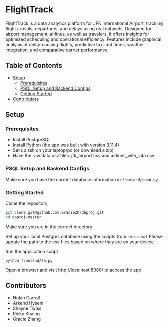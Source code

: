 # FlightTrack
FlightTrack is a data analytics platform for JFK International Airport, tracking flight arrivals, departures, and delays using real datasets. Designed for airport management, airlines, as well as travelers, it offers insights for optimized scheduling and operational efficiency. Features include graphical analysis of delay-causing flights, predictive taxi-out times, weather integration, and comparative carrier performance.

## Table of Contents
- [Setup](#setup)
    - [Prerequisites](#prerequisites)
    - [PSQL Setup and Backend Configs](#psql-setup-and-backend-configs)
    - [Getting Started](#getting-started)
- [Contributors](#contributors)

## Setup
### Prerequisites
- Install PostgreSQL 
- Install Python (the app was built with version 3.11.4)
- Set up ssh on your laptop/pc (or download a zip)
- Have the raw data csv files: jfk_airport.csv and airlines_with_iata.csv

### PSQL Setup and Backend Configs
Make sure you have the correct database information in `frontend/conn.py`.

### Getting Started
Clone the repository

```bash
git clone git@github.com:GracieZh/dbproj.git
cd dbproj-master
```

Make sure you are in the correct directory<br />

Set up your local Postgres database using the scripts from `setup.sql`
Please update the path to the csv files based on where they are on your device

Run the application script
```
python frontend/fe.py
```

Open a browser and visit http://localhost:8080/ to access the app

## Contributors
- Nolan Carroll
- Arkend Hyseni
- Shayne Twiss
- Ricky Khaing 
- Gracie Zhang